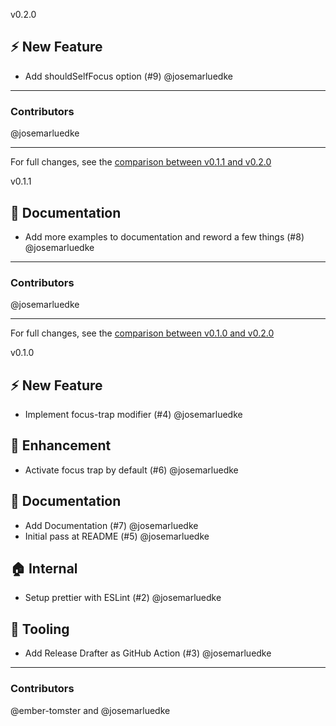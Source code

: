 v0.2.0

## :zap: New Feature

- Add shouldSelfFocus option (#9) @josemarluedke

***

### Contributors

@josemarluedke

***

For full changes, see the [comparison between v0.1.1 and v0.2.0](https://github.com/josemarluedke/ember-focus-trap/compare/v0.1.1...v0.2.0)


v0.1.1

## :memo: Documentation

- Add more examples to documentation and reword a few things (#8) @josemarluedke



***

### Contributors

@josemarluedke

***

For full changes, see the [comparison between v0.1.0 and v0.2.0](https://github.com/josemarluedke/ember-focus-trap/compare/v0.1.0...v0.2.0)


v0.1.0

## :zap: New Feature

- Implement focus-trap modifier (#4) @josemarluedke

## :rocket: Enhancement

- Activate focus trap by default (#6) @josemarluedke

## :memo: Documentation

- Add Documentation (#7) @josemarluedke
- Initial pass at README (#5) @josemarluedke

## :house: Internal

- Setup prettier with ESLint (#2) @josemarluedke

## :wrench: Tooling

- Add Release Drafter as GitHub Action (#3) @josemarluedke


***

### Contributors

@ember-tomster and @josemarluedke

